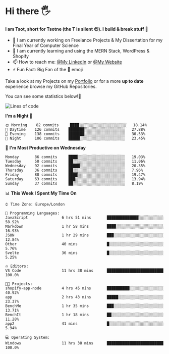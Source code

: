 # Hi there :raised_hand_with_fingers_splayed:
#### I am Tsot, short for Tsotne (the T is silent :wink:). I build & break stuff :space_invader:
- :telescope: I am currently working on Freelance Projects & My Dissertation for my Final Year of Computer Science
- :seedling: I am currently learning and using the MERN Stack, WordPress & Shopify
- :mailbox: How to reach me: [@My LinkedIn](https://www.linkedin.com/in/tsotne-gvadzabia/) or [@My Website](https://tsotnegvadzabia.me/contact)
- :zap: Fun Fact: Big Fan of the :space_invader: emoji

Take a look at my Projects on my [Portfolio](https://tsotnegvadzabia.me/) or for a more **up to date** experience browse my GitHub Repositories.

You can see some statistics below!:space_invader:
<!--START_SECTION:waka-->
![Lines of code](https://img.shields.io/badge/From%20Hello%20World%20I%27ve%20Written-3.5%20million%20lines%20of%20code-blue)

**I'm a Night 🦉** 

```text
🌞 Morning    82 commits     ████░░░░░░░░░░░░░░░░░░░░░   18.14% 
🌆 Daytime    126 commits    ███████░░░░░░░░░░░░░░░░░░   27.88% 
🌃 Evening    138 commits    ███████░░░░░░░░░░░░░░░░░░   30.53% 
🌙 Night      106 commits    █████░░░░░░░░░░░░░░░░░░░░   23.45%

```
📅 **I'm Most Productive on Wednesday** 

```text
Monday       86 commits     ████░░░░░░░░░░░░░░░░░░░░░   19.03% 
Tuesday      50 commits     ██░░░░░░░░░░░░░░░░░░░░░░░   11.06% 
Wednesday    92 commits     █████░░░░░░░░░░░░░░░░░░░░   20.35% 
Thursday     36 commits     ██░░░░░░░░░░░░░░░░░░░░░░░   7.96% 
Friday       88 commits     ████░░░░░░░░░░░░░░░░░░░░░   19.47% 
Saturday     63 commits     ███░░░░░░░░░░░░░░░░░░░░░░   13.94% 
Sunday       37 commits     ██░░░░░░░░░░░░░░░░░░░░░░░   8.19%

```


📊 **This Week I Spent My Time On** 

```text
⌚︎ Time Zone: Europe/London

💬 Programming Languages: 
JavaScript               6 hrs 51 mins       ██████████████░░░░░░░░░░░   58.92% 
Markdown                 1 hr 58 mins        ████░░░░░░░░░░░░░░░░░░░░░   16.93% 
JSON                     1 hr 29 mins        ███░░░░░░░░░░░░░░░░░░░░░░   12.84% 
Other                    40 mins             █░░░░░░░░░░░░░░░░░░░░░░░░   5.76% 
Svelte                   36 mins             █░░░░░░░░░░░░░░░░░░░░░░░░   5.25%

🔥 Editors: 
VS Code                  11 hrs 38 mins      █████████████████████████   100.0%

🐱‍💻 Projects: 
shopify-app-node         4 hrs 45 mins       ██████████░░░░░░░░░░░░░░░   40.92% 
app                      2 hrs 43 mins       █████░░░░░░░░░░░░░░░░░░░░   23.37% 
BenchMe                  1 hr 35 mins        ███░░░░░░░░░░░░░░░░░░░░░░   13.71% 
BenchIt                  1 hr 18 mins        ██░░░░░░░░░░░░░░░░░░░░░░░   11.28% 
app2                     41 mins             █░░░░░░░░░░░░░░░░░░░░░░░░   5.94%

💻 Operating System: 
Windows                  11 hrs 38 mins      █████████████████████████   100.0%

```


<!--END_SECTION:waka-->
